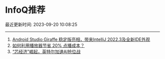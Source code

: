 # InfoQ推荐

最近更新时间: 2023-09-20 10:08:25

--- 
1. [Android Studio Giraffe 稳定版亮相，带来IntelliJ 2022.3及全新IDE外观](https://www.infoq.cn/article/hkqHm2GKjCFUggQ7urfA) 
2. [如何利用播放器节省 20% 点播成本？](https://www.infoq.cn/article/Rx45QcxHI4zZCfMR5r8J) 
3. [“芯经济”崛起，英特尔加速AI抢位战](https://www.infoq.cn/article/g43AaWaexclQ0QVlyelb) 

